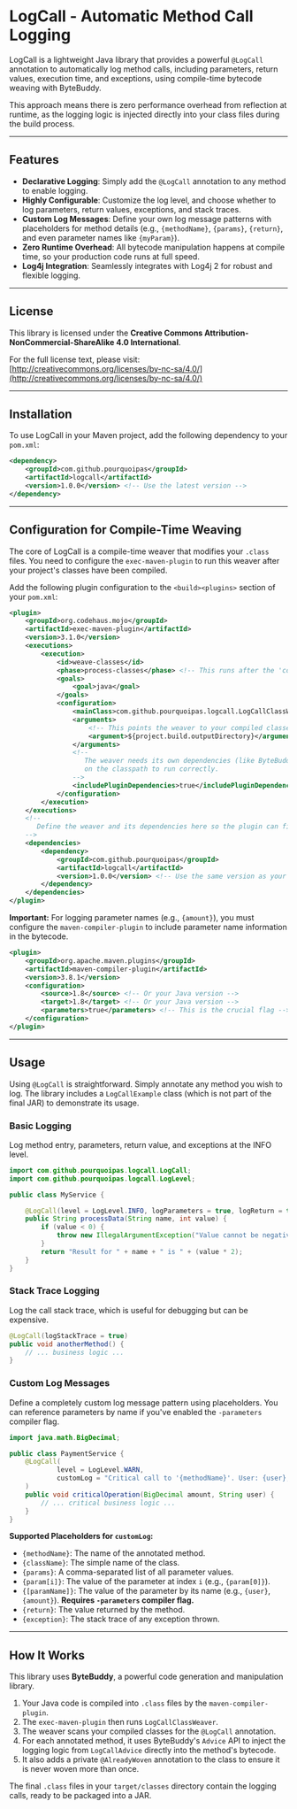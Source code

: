 # LogCall - Automatic Method Call Logging

LogCall is a lightweight Java library that provides a powerful `@LogCall` annotation to automatically log method calls, including parameters, return values, execution time, and exceptions, using compile-time bytecode weaving with ByteBuddy.

This approach means there is zero performance overhead from reflection at runtime, as the logging logic is injected directly into your class files during the build process.

---

## Features

- **Declarative Logging**: Simply add the `@LogCall` annotation to any method to enable logging.
- **Highly Configurable**: Customize the log level, and choose whether to log parameters, return values, exceptions, and stack traces.
- **Custom Log Messages**: Define your own log message patterns with placeholders for method details (e.g., `{methodName}`, `{params}`, `{return}`, and even parameter names like `{myParam}`).
- **Zero Runtime Overhead**: All bytecode manipulation happens at compile time, so your production code runs at full speed.
- **Log4j Integration**: Seamlessly integrates with Log4j 2 for robust and flexible logging.

---

## License

This library is licensed under the **Creative Commons Attribution-NonCommercial-ShareAlike 4.0 International**.

For the full license text, please visit: [http://creativecommons.org/licenses/by-nc-sa/4.0/](http://creativecommons.org/licenses/by-nc-sa/4.0/)

---

## Installation

To use LogCall in your Maven project, add the following dependency to your `pom.xml`:

```xml
<dependency>
    <groupId>com.github.pourquoipas</groupId>
    <artifactId>logcall</artifactId>
    <version>1.0.0</version> <!-- Use the latest version -->
</dependency>
```

---

## Configuration for Compile-Time Weaving

The core of LogCall is a compile-time weaver that modifies your `.class` files. You need to configure the `exec-maven-plugin` to run this weaver after your project's classes have been compiled.

Add the following plugin configuration to the `<build><plugins>` section of your `pom.xml`:

```xml
<plugin>
    <groupId>org.codehaus.mojo</groupId>
    <artifactId>exec-maven-plugin</artifactId>
    <version>3.1.0</version>
    <executions>
        <execution>
            <id>weave-classes</id>
            <phase>process-classes</phase> <!-- This runs after the 'compile' phase -->
            <goals>
                <goal>java</goal>
            </goals>
            <configuration>
                <mainClass>com.github.pourquoipas.logcall.LogCallClassWeaver</mainClass>
                <arguments>
                    <!-- This points the weaver to your compiled classes -->
                    <argument>${project.build.outputDirectory}</argument>
                </arguments>
                <!--
                   The weaver needs its own dependencies (like ByteBuddy and Log4j)
                   on the classpath to run correctly.
                -->
                <includePluginDependencies>true</includePluginDependencies>
            </configuration>
        </execution>
    </executions>
    <!--
       Define the weaver and its dependencies here so the plugin can find them.
    -->
    <dependencies>
        <dependency>
            <groupId>com.github.pourquoipas</groupId>
            <artifactId>logcall</artifactId>
            <version>1.0.0</version> <!-- Use the same version as your project dependency -->
        </dependency>
    </dependencies>
</plugin>
```

**Important:** For logging parameter names (e.g., `{amount}`), you must configure the `maven-compiler-plugin` to include parameter name information in the bytecode.

```xml
<plugin>
    <groupId>org.apache.maven.plugins</groupId>
    <artifactId>maven-compiler-plugin</artifactId>
    <version>3.8.1</version>
    <configuration>
        <source>1.8</source> <!-- Or your Java version -->
        <target>1.8</target> <!-- Or your Java version -->
        <parameters>true</parameters> <!-- This is the crucial flag -->
    </configuration>
</plugin>
```

---

## Usage

Using `@LogCall` is straightforward. Simply annotate any method you wish to log. The library includes a `LogCallExample` class (which is not part of the final JAR) to demonstrate its usage.

### Basic Logging

Log method entry, parameters, return value, and exceptions at the INFO level.

```java
import com.github.pourquoipas.logcall.LogCall;
import com.github.pourquoipas.logcall.LogLevel;

public class MyService {

    @LogCall(level = LogLevel.INFO, logParameters = true, logReturn = true, logException = true)
    public String processData(String name, int value) {
        if (value < 0) {
            throw new IllegalArgumentException("Value cannot be negative");
        }
        return "Result for " + name + " is " + (value * 2);
    }
}
```

### Stack Trace Logging

Log the call stack trace, which is useful for debugging but can be expensive.

```java
@LogCall(logStackTrace = true)
public void anotherMethod() {
    // ... business logic ...
}
```

### Custom Log Messages

Define a completely custom log message pattern using placeholders. You can reference parameters by name if you've enabled the `-parameters` compiler flag.

```java
import java.math.BigDecimal;

public class PaymentService {
    @LogCall(
            level = LogLevel.WARN,
            customLog = "Critical call to '{methodName}'. User: {user}, Amount: {amount}."
    )
    public void criticalOperation(BigDecimal amount, String user) {
        // ... critical business logic ...
    }
}
```

**Supported Placeholders for `customLog`:**
- `{methodName}`: The name of the annotated method.
- `{className}`: The simple name of the class.
- `{params}`: A comma-separated list of all parameter values.
- `{param[i]}`: The value of the parameter at index `i` (e.g., `{param[0]}`).
- `{[paramName]}`: The value of the parameter by its name (e.g., `{user}`, `{amount}`). **Requires `-parameters` compiler flag.**
- `{return}`: The value returned by the method.
- `{exception}`: The stack trace of any exception thrown.

---

## How It Works

This library uses **ByteBuddy**, a powerful code generation and manipulation library.

1.  Your Java code is compiled into `.class` files by the `maven-compiler-plugin`.
2.  The `exec-maven-plugin` then runs `LogCallClassWeaver`.
3.  The weaver scans your compiled classes for the `@LogCall` annotation.
4.  For each annotated method, it uses ByteBuddy's `Advice` API to inject the logging logic from `LogCallAdvice` directly into the method's bytecode.
5.  It also adds a private `@AlreadyWoven` annotation to the class to ensure it is never woven more than once.

The final `.class` files in your `target/classes` directory contain the logging calls, ready to be packaged into a JAR.
